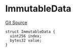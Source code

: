 # ImmutableData
[Git Source](https://github.com/matter-labs/zksync-contracts/blob/a1506a91fd7e3b73aa6fe10caf12e32f39e26211/contracts/system-contracts/interfaces/IImmutableSimulator.sol)


```solidity
struct ImmutableData {
  uint256 index;
  bytes32 value;
}
```

